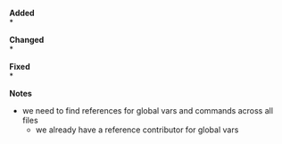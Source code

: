 **Added**  
* 

**Changed**  
* 

**Fixed**  
* 

**Notes**
* we need to find references for global vars and commands across all files
    * we already have a reference contributor for global vars